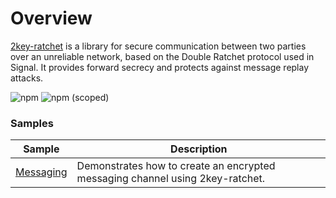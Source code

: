 # Overview

[2key-ratchet](https://github.com/PeculiarVentures/2key-ratchet) is a library for secure communication between two parties over an unreliable network, based on the Double Ratchet protocol used in Signal. It provides forward secrecy and protects against message replay attacks.

![npm](https://img.shields.io/npm/dw/2key-ratchet)
![npm (scoped)](https://img.shields.io/npm/v/2key-ratchet)

### Samples

| Sample             |	Description                              |
|--------------------|-------------------------------------------|
| [Messaging](https://github.com/PeculiarVentures/webcrypto.dev-examples/blob/main/src/e2e/2key_ratchet/message.ts) | Demonstrates how to create an encrypted messaging channel using 2key-ratchet. |